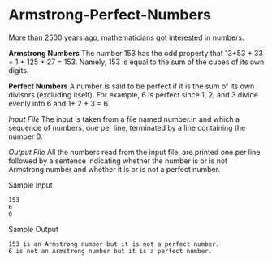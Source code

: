 # Armstrong-Perfect-Numbers

More than 2500 years ago, mathematicians got interested in numbers. 

**Armstrong Numbers**
The number 153 has the odd property that 13+53 + 33 = 1 + 125 + 27 = 153. Namely, 153 is equal to the sum of the cubes of its own digits. 

**Perfect Numbers**
A number is said to be perfect if it is the sum of its own divisors (excluding itself).  For example, 6 is perfect since 1, 2, and 3 divide evenly into 6 and 1+ 2 + 3 = 6. 

*Input File* 
The input is taken from a file named number.in and which a sequence of numbers, one per line, terminated by a line containing the number 0.

*Output File* 
All the numbers read from the input file, are printed one per line followed by a sentence indicating whether the number is or is not Armstrong number and whether it is or is not a perfect number.

Sample Input
```
153
6
0
```

Sample Output
```
153 is an Armstrong number but it is not a perfect number. 
6 is not an Armstrong number but it is a perfect number.
```



